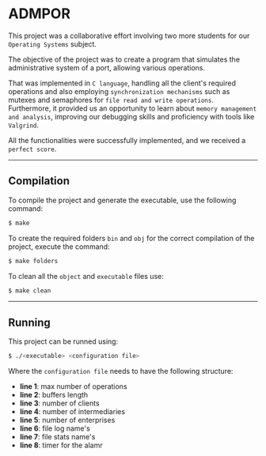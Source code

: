 # ADMPOR

This project was a collaborative effort involving two more students for our ```Operating Systems``` subject.

The objective of the project was to create a program that simulates the administrative system of a port, allowing various operations.

That was implemented in ```C language```, handling all the client's required operations and also employing ```synchronization mechanisms``` such as mutexes and semaphores for ```file read and write operations```. Furthermore, it provided us an opportunity to learn about ```memory management and analysis```, improving our debugging skills and proficiency with tools like ```Valgrind```.

All the functionalities were successfully implemented, and we received a ```perfect score```.

---
## Compilation

To compile the project and generate the executable, use the following command:
```bash
$ make
```

To create the required folders ```bin``` and ```obj``` for the correct compilation of the project, execute the command:
```bash
$ make folders
```
To clean all the ```object``` and ```executable``` files use:
```bash
$ make clean
```

---
## Running

This project can be runned using:
```bash
$ ./<executable> <configuration file>
```

Where the ```configuration file``` needs to have the following structure:
- **line 1**: max number of operations
- **line 2**: buffers length
- **line 3**: number of clients
- **line 4**: number of intermediaries
- **line 5**: number of enterprises
- **line 6**: file log name's
- **line 7**: file stats name's
- **line 8**: timer for the alamr